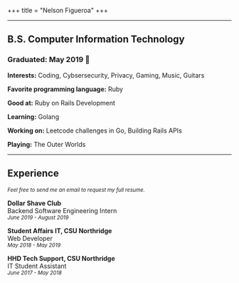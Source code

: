 +++
title = "Nelson Figueroa"
+++

---
## B.S. Computer Information Technology
### Graduated: May 2019 :tada:

**Interests:** Coding, Cybsersecurity, Privacy, Gaming, Music, Guitars

**Favorite programming language:** Ruby

**Good at:** Ruby on Rails Development

**Learning:** Golang

**Working on:** Leetcode challenges in Go, Building Rails APIs

**Playing:** The Outer Worlds

---

## Experience
<small><i>Feel free to send me an email to request my full resume.</i></small>

**Dollar Shave Club**
<br>
Backend Software Engineering Intern
<br>
<small>*June 2019 - August 2019*</small>


**Student Affairs IT, CSU Northridge**
<br>
Web Developer
<br>
<small>*May 2018 - May 2019*</small>


**HHD Tech Support, CSU Northridge**
<br>
IT Student Assistant
<br>
<small>*June 2017 - May 2018*</small>
